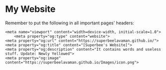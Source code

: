 # My Website
 Remember to put the following in all important pages' headers:

	<meta name="viewport" content="width=device-width, initial-scale=1.0">	
    	<meta property="og:type" content="website">
	<meta property="og:url" content="https://superbeelavaman.github.io/">
	<meta property="og:title" content="[Superbee's Website]">
	<meta property="og:description" content="It contains words and useless stuff. Update: Newly Yellowed">
	<meta property="og:image" content="https://superbeelavaman.github.io/Images/icon.png">
